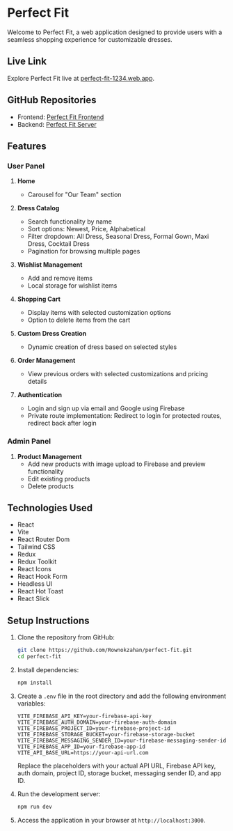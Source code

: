 # Perfect Fit

Welcome to Perfect Fit, a web application designed to provide users with a seamless shopping experience for customizable dresses.


## Live Link

Explore Perfect Fit live at [perfect-fit-1234.web.app](https://perfect-fit-1234.web.app/).


## GitHub Repositories

- Frontend: [Perfect Fit Frontend](https://github.com/Rownokzahan/perfect-fit)
- Backend: [Perfect Fit Server](https://github.com/Rownokzahan/perfect-fit-server)


## Features

### User Panel

1. **Home**
    - Carousel for "Our Team" section

2. **Dress Catalog**
    - Search functionality by name
    - Sort options: Newest, Price, Alphabetical
    - Filter dropdown: All Dress, Seasonal Dress, Formal Gown, Maxi Dress, Cocktail Dress
    - Pagination for browsing multiple pages

3. **Wishlist Management**
    - Add and remove items
    - Local storage for wishlist items

4. **Shopping Cart**
    - Display items with selected customization options
    - Option to delete items from the cart

5. **Custom Dress Creation**
    - Dynamic creation of dress based on selected styles

6. **Order Management**
    - View previous orders with selected customizations and pricing details

7. **Authentication**
    - Login and sign up via email and Google using Firebase
    - Private route implementation: Redirect to login for protected routes, redirect back after login

### Admin Panel

1. **Product Management**
    - Add new products with image upload to Firebase and preview functionality
    - Edit existing products
    - Delete products


## Technologies Used

- React
- Vite
- React Router Dom
- Tailwind CSS
- Redux
- Redux Toolkit
- React Icons
- React Hook Form
- Headless UI
- React Hot Toast
- React Slick


## Setup Instructions

1. Clone the repository from GitHub:

    ```bash
    git clone https://github.com/Rownokzahan/perfect-fit.git
    cd perfect-fit
    ```

2. Install dependencies:

    ```bash
    npm install
    ```

3. Create a `.env` file in the root directory and add the following environment variables:

    ```env
    VITE_FIREBASE_API_KEY=your-firebase-api-key
    VITE_FIREBASE_AUTH_DOMAIN=your-firebase-auth-domain
    VITE_FIREBASE_PROJECT_ID=your-firebase-project-id
    VITE_FIREBASE_STORAGE_BUCKET=your-firebase-storage-bucket
    VITE_FIREBASE_MESSAGING_SENDER_ID=your-firebase-messaging-sender-id
    VITE_FIREBASE_APP_ID=your-firebase-app-id
    VITE_API_BASE_URL=https://your-api-url.com
    ```

   Replace the placeholders with your actual API URL, Firebase API key, auth domain, project ID, storage bucket, messaging sender ID, and app ID.

4. Run the development server:

    ```bash
    npm run dev
    ```

5. Access the application in your browser at `http://localhost:3000`.
